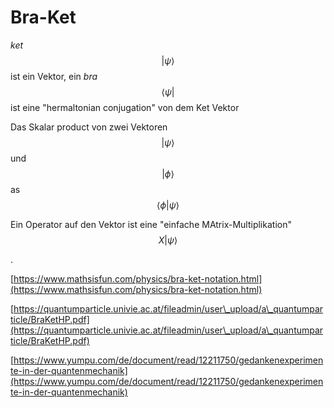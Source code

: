 # Bra-Ket

&#x20;_ket_ $$|ψ⟩$$ ist ein Vektor, ein  _bra_ $$⟨ψ|$$  ist eine "hermaltonian conjugation" von dem Ket Vektor

Das Skalar product von  zwei Vektoren  $$|ψ⟩$$ und $$|ϕ⟩$$ as $$⟨ϕ|ψ⟩$$&#x20;

Ein Operator auf den Vektor ist eine  "einfache MAtrix-Multiplikation" $$X|ψ⟩$$



.



[https://www.mathsisfun.com/physics/bra-ket-notation.html](https://www.mathsisfun.com/physics/bra-ket-notation.html)

[https://quantumparticle.univie.ac.at/fileadmin/user\_upload/a\_quantumparticle/BraKetHP.pdf](https://quantumparticle.univie.ac.at/fileadmin/user\_upload/a\_quantumparticle/BraKetHP.pdf)

[https://www.yumpu.com/de/document/read/12211750/gedankenexperimente-in-der-quantenmechanik](https://www.yumpu.com/de/document/read/12211750/gedankenexperimente-in-der-quantenmechanik)
